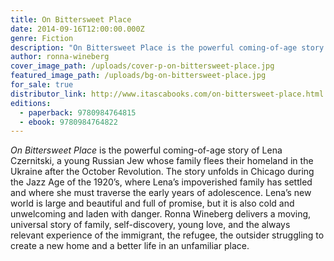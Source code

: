 ```yaml
---
title: On Bittersweet Place
date: 2014-09-16T12:00:00.000Z
genre: Fiction
description: "On Bittersweet Place is the powerful coming-of-age story of Lena Czernitski, a young Russian Jew whose family flees their homeland in the Ukraine after the October Revolution."
author: ronna-wineberg
cover_image_path: /uploads/cover-p-on-bittersweet-place.jpg
featured_image_path: /uploads/bg-on-bittersweet-place.jpg
for_sale: true
distributor_link: http://www.itascabooks.com/on-bittersweet-place.html
editions:
  - paperback: 9780984764815
  - ebook: 9780984764822
---
```

_On Bittersweet Place_ is the powerful coming-of-age story of Lena Czernitski, a young Russian Jew whose family flees their homeland in the Ukraine after the October Revolution. The story unfolds in Chicago during the Jazz Age of the 1920’s, where Lena’s impoverished family has settled and where she must traverse the early years of adolescence. Lena’s new world is large and beautiful and full of promise, but it is also cold and unwelcoming and laden with danger. Ronna Wineberg delivers a moving, universal story of family, self-discovery, young love, and the always relevant experience of the immigrant, the refugee, the outsider struggling to create a new home and a better life in an unfamiliar place.<span id="selection-marker-1" class="redactor-selection-marker"></span>
